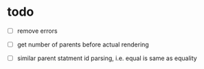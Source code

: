 # todo
- [ ] remove errors
- [ ] get number of parents before actual rendering
- [ ] similar parent statment id parsing, i.e. equal is same as equality

